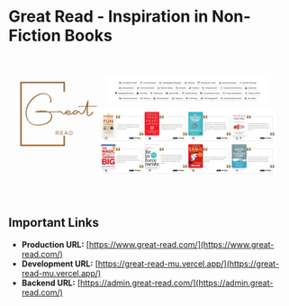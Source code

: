 # Great Read - Inspiration in Non-Fiction Books

![Cover Image](./client/public/Cover.jpg)

## Important Links

- **Production URL:** [https://www.great-read.com/](https://www.great-read.com/)
- **Development URL:** [https://great-read-mu.vercel.app/](https://great-read-mu.vercel.app/)
- **Backend URL:** [https://admin.great-read.com/](https://admin.great-read.com/)
